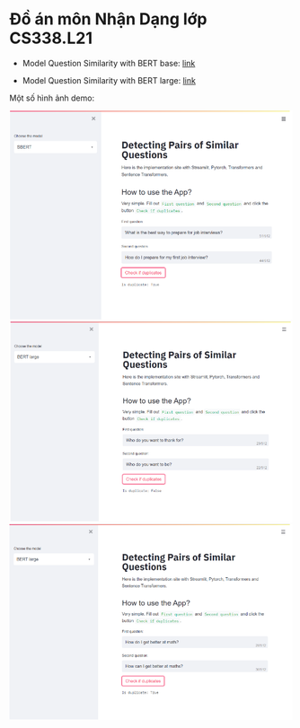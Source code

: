 # Đồ án môn Nhận Dạng lớp CS338.L21

* Model Question Similarity with BERT base: [link](https://drive.google.com/drive/folders/1JD0Y1Ipcr0VTSgIBjykfLYmN8_GUmGRn?usp=sharing)

* Model Question Similarity with BERT large: [link](https://drive.google.com/drive/folders/1PwNYU9xHYIwszkvgTBNYt1n82zyB4HcZ?usp=sharing)

Một số hình ảnh demo:

![Demo với mô hình SBERT](https://github.com/ThuanPhong0126/PaternRecognize-project-cs338/blob/main/images/demo_sbert_1.png)
![Demo với mô hình BERT large](https://github.com/ThuanPhong0126/PaternRecognize-project-cs338/blob/main/images/demo_bertlarge_0.png)
![Demo với mô hình BERT large](https://github.com/ThuanPhong0126/PaternRecognize-project-cs338/blob/main/images/demo_bert_large_1.png)
